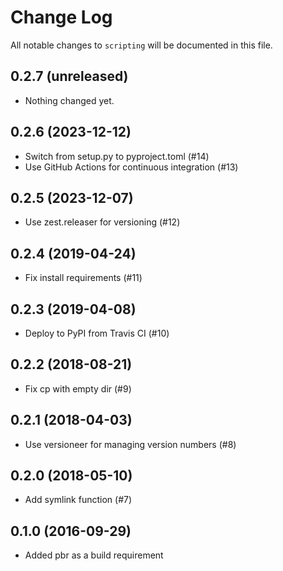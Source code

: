 # Change Log
All notable changes to `scripting` will be documented in this file.

## 0.2.7 (unreleased)


- Nothing changed yet.


## 0.2.6 (2023-12-12)

- Switch from setup.py to pyproject.toml (#14)
- Use GitHub Actions for continuous integration (#13)


## 0.2.5 (2023-12-07)

- Use zest.releaser for versioning (#12)

## 0.2.4 (2019-04-24)

- Fix install requirements (#11)


## 0.2.3 (2019-04-08)

- Deploy to PyPI from Travis CI (#10)


## 0.2.2 (2018-08-21)

- Fix cp with empty dir (#9)


## 0.2.1 (2018-04-03)

- Use versioneer for managing version numbers (#8)


## 0.2.0 (2018-05-10)

- Add symlink function (#7)


## 0.1.0 (2016-09-29)

- Added pbr as a build requirement

